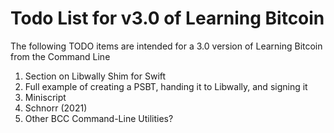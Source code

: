 # Todo List for v3.0 of Learning Bitcoin

The following TODO items are intended for a 3.0 version of Learning Bitcoin from the Command Line

1. Section on Libwally Shim for Swift
2. Full example of creating a PSBT, handing it to Libwally, and signing it
3. Miniscript
4. Schnorr (2021)
5. Other BCC Command-Line Utilities?
